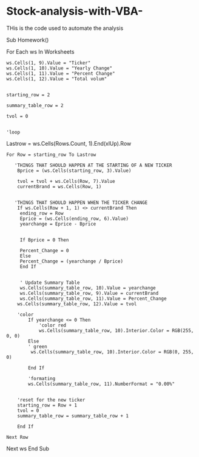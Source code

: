 # Stock-analysis-with-VBA-
THis is the code used to automate the analysis 

Sub Homework()
    
 For Each ws In Worksheets
 
    ws.Cells(1, 9).Value = "Ticker"
    ws.Cells(1, 10).Value = "Yearly Change"
    ws.Cells(1, 11).Value = "Percent Change"
    ws.Cells(1, 12).Value = "Total volum"
    
    
    starting_row = 2
   
    summary_table_row = 2
    
    tvol = 0
    
   
    'loop
   Lastrow = ws.Cells(Rows.Count, 1).End(xlUp).Row
    
    
    For Row = starting_row To Lastrow
        
       'THINGS THAT SHOULD HAPPEN AT THE STARTING OF A NEW TICKER
        Bprice = (ws.Cells(starting_row, 3).Value)
       
        tvol = tvol + ws.Cells(Row, 7).Value
        currentBrand = ws.Cells(Row, 1)
        
        
       'THINGS THAT SHOULD HAPPEN WHEN THE TICKER CHANGE
        If ws.Cells(Row + 1, 1) <> currentBrand Then
         ending_row = Row
         Eprice = (ws.Cells(ending_row, 6).Value)
         yearchange = Eprice - Bprice
         
    
         If Bprice = 0 Then
         
         Percent_Change = 0
         Else
         Percent_Change = (yearchange / Bprice)
         End If
           
         
         ' Update Summary Table
         ws.Cells(summary_table_row, 10).Value = yearchange
         ws.Cells(summary_table_row, 9).Value = currentBrand
         ws.Cells(summary_table_row, 11).Value = Percent_Change
        ws.Cells(summary_table_row, 12).Value = tvol

        'color
            If yearchange <= 0 Then
                'color red
                ws.Cells(summary_table_row, 10).Interior.Color = RGB(255, 0, 0)
            Else
            ' green
             ws.Cells(summary_table_row, 10).Interior.Color = RGB(0, 255, 0)
            
            End If
            
            'formating
            ws.Cells(summary_table_row, 11).NumberFormat = "0.00%"
            
            
        'reset for the new ticker
        starting_row = Row + 1
        tvol = 0
        summary_table_row = summary_table_row + 1
           
        End If
        
    Next Row
Next ws
End Sub
